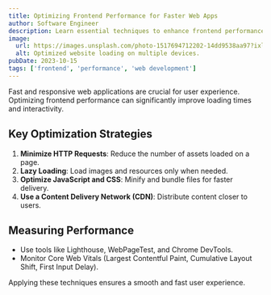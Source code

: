 ```yaml
---
title: Optimizing Frontend Performance for Faster Web Apps
author: Software Engineer
description: Learn essential techniques to enhance frontend performance and improve user experience.
image:
  url: https://images.unsplash.com/photo-1517694712202-14dd9538aa97?ixlib=rb-1.2.1&auto=format&fit=crop&w=1350&q=80
  alt: Optimized website loading on multiple devices.
pubDate: 2023-10-15
tags: ['frontend', 'performance', 'web development']
---
```


Fast and responsive web applications are crucial for user experience. Optimizing frontend performance can significantly improve loading times and interactivity.

## Key Optimization Strategies

1. **Minimize HTTP Requests**: Reduce the number of assets loaded on a page.
2. **Lazy Loading**: Load images and resources only when needed.
3. **Optimize JavaScript and CSS**: Minify and bundle files for faster delivery.
4. **Use a Content Delivery Network (CDN)**: Distribute content closer to users.

## Measuring Performance

- Use tools like Lighthouse, WebPageTest, and Chrome DevTools.
- Monitor Core Web Vitals (Largest Contentful Paint, Cumulative Layout Shift, First Input Delay).

Applying these techniques ensures a smooth and fast user experience.
